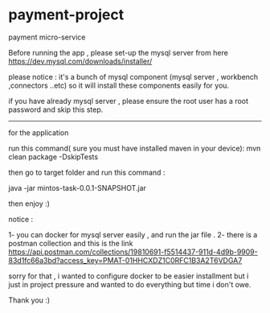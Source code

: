 # payment-project
payment micro-service

Before running the app , please set-up the mysql server from here
https://dev.mysql.com/downloads/installer/


please notice : it's a bunch of mysql component (mysql server , workbench ,connectors ..etc)
so it will install these components easily for you.

if you have already mysql server , please ensure the root user has a root password and skip this step.

--------------------------------------------

for the application 

run this command( sure you must have installed maven in your device):
mvn clean package -DskipTests

then go to target folder and run this command :

java -jar mintos-task-0.0.1-SNAPSHOT.jar

then enjoy :)

notice :

1- you can docker for mysql server easily , and run the jar file .
2- there is a postman collection and this is the link
https://api.postman.com/collections/19810691-f5514437-911d-4d9b-9909-83d1fc66a3bd?access_key=PMAT-01HHCXDZ1C0RFC1B3A2T6VDGA7


sorry for that , i wanted to configure docker to be easier installment but i just in project pressure and wanted to do everything but time i don't owe.

Thank you :)



